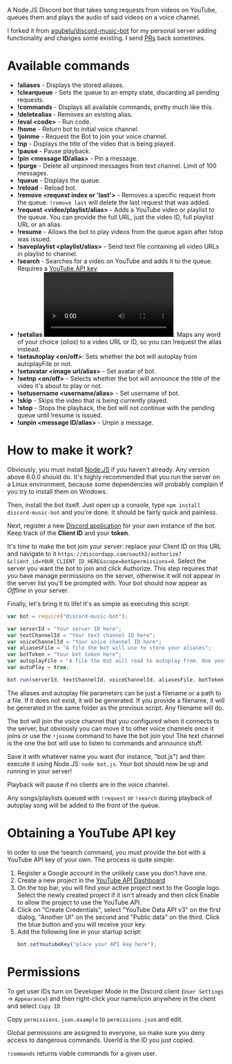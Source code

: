 A Node.JS Discord bot that takes song requests from videos on YouTube, queues them and plays the audio of said videos on a voice channel.

I forked it from [agubelu/discord-music-bot](https://github.com/agubelu/discord-music-bot) for my personal server adding functionality and changes some existing. I send [PRs](https://github.com/agubelu/discord-music-bot/commits?author=SavageCore) back sometimes.

# Available commands
- **!aliases** - Displays the stored aliases.
- **!clearqueue** - Sets the queue to an empty state, discarding all pending requests.
- **!commands** - Displays all available commands, pretty much like this.
- **!deletealias <alias>** - Removes an existing alias.
- **!eval \<code>** - Run code.
- **!home** - Return bot to initial voice channel.
- **!joinme** - Request the Bot to join your voice channel.
- **!np** - Displays the title of the video that is being played.
- **!pause** - Pause playback.
- **!pin <message ID/alias>** - Pin a message.
- **!purge** - Delete all unpinned messages from text channel. Limit of 100 messages.
- **!queue** - Displays the queue.
- **!reload** - Reload bot.
- **!remove <request index or 'last'>** - Removes a specific request from the queue. `!remove last` will delete the last request that was added.
- **!request <video/playlist/alias>** - Adds a YouTube video or playlist to the queue. You can provide the full URL, just the video ID, full playlist URL or an alias.
- **!resume** - Allows the bot to play videos from the queue again after !stop was issued.
- **!saveplaylist <playlist/alias>** - Send text file containing all video URLs in playlist to channel.
- **!search <query>** - Searches for a video on YouTube and adds it to the queue. Requires a [YouTube API key](#obtaining-a-youtube-api-key).
- **!setalias <alias> <video>**: Maps any word of your choice (*alias*) to a video URL or ID, so you can !request the alias instead.
- **!setautoplay <on/off>**: Sets whether the bot will autoplay from autoplayFile or not.
- **!setavatar <image url/alias>** - Set avatar of bot.
- **!setnp <on/off>** - Selects whether the bot will announce the title of the video it's about to play or not.
- **!setusername <username/alias>** - Set username of bot.
- **!skip** - Skips the video that is being currently played.
- **!stop** - Stops the playback, the bot will not continue with the pending queue until !resume is issued.
- **!unpin <message ID/alias>** - Unpin a message.

# How to make it work?

Obviously, you must install [Node.JS](https://nodejs.org/es/) if you haven't already. Any version above 6.0.0 should do. It's highly recommended that you run the server on a Linux environment, because some dependencies will probably complain if you try to install them on Windows.

Then, install the bot itself. Just open up a console, type `npm install discord-music-bot` and you're done. It should be fairly quick and painless.

Next, register a new [Discord application](https://discordapp.com/developers/applications/me) for your own instance of the bot. Keep track of the **Client ID** and your **token**.

It's time to make the bot join your server: replace your Client ID on this URL and navigate to it `https://discordapp.com/oauth2/authorize?&client_id=YOUR_CLIENT_ID_HERE&scope=bot&permissions=0`. Select the server you want the bot to join and click Authorize. This step requires that you have manage permissions on the server, otherwise it will not appear in the server list you'll be prompted with. Your bot should now appear as *Offline* in your server.

Finally, let's bring it to life! It's as simple as executing this script:
```js
var bot = require("discord-music-bot");

var serverId = "Your server ID here";
var textChannelId = "Your text channel ID here";
var voiceChannelId = "Your voice channel ID here";
var aliasesFile = "A file the bot will use to store your aliases";
var botToken = "Your bot token here";
var autoplayFile = "A file the bot will read to autoplay from. One youtube link should be entered per line in this file";
var autoPlay = true;

bot.run(serverId, textChannelId, voiceChannelId, aliasesFile, botToken, autoplayFile, autoPlay);
```
The aliases and autoplay file parameters can be just a filename or a path to a file. If it does not exist, it will be generated. If you provide a filename, it will be generated in the same folder as the previous script. Any filename will do.

The bot will join the voice channel that you configured when it connects to the server, but obviously you can move it to other voice channels once it joins or use the `!joinme` command to have the bot join you! The text channel is the one the bot will use to listen to commands and announce stuff.

Save it with whatever name you want (for instance, "bot.js") and then execute it using Node.JS: `node bot.js`. Your bot should now be up and running in your server!

Playback will pause if no clients are in the voice channel.

Any songs/playlists queued with `!request` or `!search` during playback of autoplay song will be added to the front of the queue.

# Obtaining a YouTube API key
In order to use the !search command, you must provide the bot with a YouTube API key of your own. The process is quite simple:

1. Register a Google account in the unlikely case you don't have one.
2. Create a new project in the [YouTube API Dashboard](https://console.developers.google.com/projectselector/apis/api/youtube/overview)
3. On the top bar, you will find your active project next to the Google logo. Select the newly created project if it isn't already and then click Enable to allow the project to use the YouTube API.
4. Click on "Create Credentials", select "YouTube Data API v3" on the first dialog, "Another UI" on the second and "Public data" on the third. Click the blue button and you will receive your key.
5. Add the following line in your startup script:
    ```js
    bot.setYoutubeKey("place your API key here");
    ```

# Permissions

To get user IDs turn on Developer Mode in the Discord client (`User Settings` -> `Appearance`) and then right-click your name/icon anywhere in the client and select `Copy ID`

Copy `permissions.json.example` to `permissions.json` and edit.

Global permissions are assigned to everyone, so make sure you deny access to dangerous commands. UserId is the ID you just copied.

`!commands` returns viable commands for a given user.
